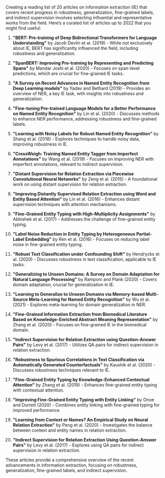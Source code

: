 Creating a reading list of 20 articles on information extraction (IE) that covers recent progress in robustness, generalization, fine-grained labels, and indirect supervision involves selecting influential and representative works from the field. Here’s a curated list of articles up to 2022 that you might find useful:

1. **"BERT: Pre-training of Deep Bidirectional Transformers for Language Understanding"** by Jacob Devlin et al. (2019) - While not exclusively about IE, BERT has significantly influenced the field, including robustness and generalization.

2. **"SpanBERT: Improving Pre-training by Representing and Predicting Spans"** by Mandar Joshi et al. (2020) - Focuses on span-level predictions, which are crucial for fine-grained IE tasks.

3. **"A Survey on Recent Advances in Named Entity Recognition from Deep Learning models"** by Yadav and Bethard (2019) - Provides an overview of NER, a key IE task, with insights into robustness and generalization.

4. **"Fine-tuning Pre-trained Language Models for a Better Performance on Named Entity Recognition"** by Lin et al. (2020) - Discusses methods to enhance NER performance, addressing robustness and fine-grained labels.

5. **"Learning with Noisy Labels for Robust Named Entity Recognition"** by Shang et al. (2018) - Explores techniques to handle noisy data, improving robustness in IE.

6. **"CrossWeigh: Training Named Entity Tagger from Imperfect Annotations"** by Wang et al. (2019) - Focuses on improving NER with imperfect annotations, relevant to indirect supervision.

7. **"Distant Supervision for Relation Extraction via Piecewise Convolutional Neural Networks"** by Zeng et al. (2015) - A foundational work on using distant supervision for relation extraction.

8. **"Improving Distantly Supervised Relation Extraction using Word and Entity Based Attention"** by Lin et al. (2016) - Enhances distant supervision techniques with attention mechanisms.

9. **"Fine-Grained Entity Typing with High-Multiplicity Assignments"** by Abhishek et al. (2017) - Addresses the challenge of fine-grained entity typing.

10. **"Label Noise Reduction in Entity Typing by Heterogeneous Partial-Label Embedding"** by Ren et al. (2016) - Focuses on reducing label noise in fine-grained entity typing.

11. **"Robust Text Classification under Confounding Shift"** by Hendrycks et al. (2020) - Discusses robustness in text classification, applicable to IE tasks.

12. **"Generalizing to Unseen Domains: A Survey on Domain Adaptation for Natural Language Processing"** by Ramponi and Plank (2020) - Covers domain adaptation, crucial for generalization in IE.

13. **"Learning to Generalize to Unseen Domains via Memory-based Multi-Source Meta-Learning for Named Entity Recognition"** by Wu et al. (2021) - Explores meta-learning for domain generalization in NER.

14. **"Fine-Grained Information Extraction from Biomedical Literature Based on Knowledge-Enriched Abstract Meaning Representation"** by Zhang et al. (2020) - Focuses on fine-grained IE in the biomedical domain.

15. **"Indirect Supervision for Relation Extraction using Question-Answer Pairs"** by Levy et al. (2017) - Utilizes QA pairs for indirect supervision in relation extraction.

16. **"Robustness to Spurious Correlations in Text Classification via Automatically Generated Counterfactuals"** by Kaushik et al. (2020) - Discusses robustness techniques relevant to IE.

17. **"Fine-Grained Entity Typing by Knowledge-Enhanced Contextual Attention"** by Zhang et al. (2019) - Enhances fine-grained entity typing with contextual attention.

18. **"Improving Fine-Grained Entity Typing with Entity Linking"** by Onoe and Durrett (2020) - Combines entity linking with fine-grained typing for improved performance.

19. **"Learning from Context or Names? An Empirical Study on Neural Relation Extraction"** by Peng et al. (2020) - Investigates the balance between context and entity names in relation extraction.

20. **"Indirect Supervision for Relation Extraction Using Question-Answer Pairs"** by Levy et al. (2017) - Explores using QA pairs for indirect supervision in relation extraction.

These articles provide a comprehensive overview of the recent advancements in information extraction, focusing on robustness, generalization, fine-grained labels, and indirect supervision.